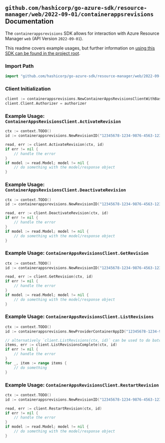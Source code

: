 
## `github.com/hashicorp/go-azure-sdk/resource-manager/web/2022-09-01/containerappsrevisions` Documentation

The `containerappsrevisions` SDK allows for interaction with Azure Resource Manager `web` (API Version `2022-09-01`).

This readme covers example usages, but further information on [using this SDK can be found in the project root](https://github.com/hashicorp/go-azure-sdk/tree/main/docs).

### Import Path

```go
import "github.com/hashicorp/go-azure-sdk/resource-manager/web/2022-09-01/containerappsrevisions"
```


### Client Initialization

```go
client := containerappsrevisions.NewContainerAppsRevisionsClientWithBaseURI("https://management.azure.com")
client.Client.Authorizer = authorizer
```


### Example Usage: `ContainerAppsRevisionsClient.ActivateRevision`

```go
ctx := context.TODO()
id := containerappsrevisions.NewRevisionID("12345678-1234-9876-4563-123456789012", "example-resource-group", "containerAppName", "name")

read, err := client.ActivateRevision(ctx, id)
if err != nil {
	// handle the error
}
if model := read.Model; model != nil {
	// do something with the model/response object
}
```


### Example Usage: `ContainerAppsRevisionsClient.DeactivateRevision`

```go
ctx := context.TODO()
id := containerappsrevisions.NewRevisionID("12345678-1234-9876-4563-123456789012", "example-resource-group", "containerAppName", "name")

read, err := client.DeactivateRevision(ctx, id)
if err != nil {
	// handle the error
}
if model := read.Model; model != nil {
	// do something with the model/response object
}
```


### Example Usage: `ContainerAppsRevisionsClient.GetRevision`

```go
ctx := context.TODO()
id := containerappsrevisions.NewRevisionID("12345678-1234-9876-4563-123456789012", "example-resource-group", "containerAppName", "name")

read, err := client.GetRevision(ctx, id)
if err != nil {
	// handle the error
}
if model := read.Model; model != nil {
	// do something with the model/response object
}
```


### Example Usage: `ContainerAppsRevisionsClient.ListRevisions`

```go
ctx := context.TODO()
id := containerappsrevisions.NewProviderContainerAppID("12345678-1234-9876-4563-123456789012", "example-resource-group", "name")

// alternatively `client.ListRevisions(ctx, id)` can be used to do batched pagination
items, err := client.ListRevisionsComplete(ctx, id)
if err != nil {
	// handle the error
}
for _, item := range items {
	// do something
}
```


### Example Usage: `ContainerAppsRevisionsClient.RestartRevision`

```go
ctx := context.TODO()
id := containerappsrevisions.NewRevisionID("12345678-1234-9876-4563-123456789012", "example-resource-group", "containerAppName", "name")

read, err := client.RestartRevision(ctx, id)
if err != nil {
	// handle the error
}
if model := read.Model; model != nil {
	// do something with the model/response object
}
```
